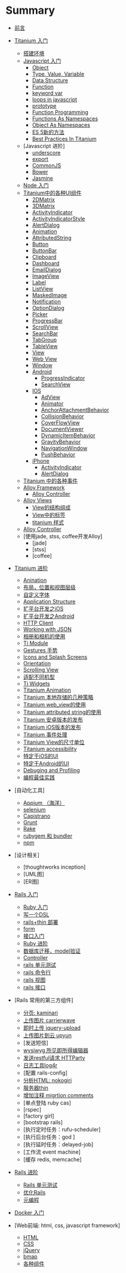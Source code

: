 # Summary

* [前言](preface.md)
* [Titanium 入门](part1_ti_premier.md)
  * [搭建环境](part1_ti_premier/setup_titanium.md)
  * [Javascript 入门](part1_ti_premier/javascript_premier.md)
    * [Object](part1_ti_premier/javascript_premier/js_object.md)
    * [Type, Value, Variable](part1_ti_premier/javascript_premier/type_value_variable.md)
    * [Data Structure](part1_ti_premier/javascript_premier/js_data_structs.md)
    * [Function](part1_ti_premier/javascript_premier/function.md)
    * [keyword var](part1_ti_premier/javascript_premier/keyword_var.md)
    * [loops in javascript](part1_ti_premier/javascript_premier/loops.md)
    * [prototype](part1_ti_premier/javascript_premier/prototype.md)
    * [Function Programming](part1_ti_premier/javascript_premier/functional_programming.md)
    * [Functions As Namespaces](part1_ti_premier/javascript_premier/functions_as_namespaces.md)
    * [Object As Namespaces](part1_ti_premier/javascript_premier/object_as_namespace.md)
    * [ES 5新的方法](part1_ti_premier/javascript_premier/es5_array_methods.md)
    * [Best Practices In Titanium](part1_ti_premier/javascript_premier/best_practices_in_titanium.md)
  * [Javascript 进阶]
    * [underscore](part1_ti_premier/js_framework_underscore.md)
    * [export](part1_ti_premier/js_framework_requirejs.md)
    * [CommonJS](part1_ti_premier/js_framework_commonjs.md)
    * [Bower](part1_ti_premier/js_framework_bower.md)
    * [Jasmine](part1_ti_premier/js_framework_jasmine.md)
  * [Node 入门](part1_ti_premier/node_premier.md)
  * [Titanium中的各种UI组件](part1_ti_premier/titanium_ui.md)
    * [2DMatrix](part1_ti_premier/titanium_ui/2DMatrix.md)
    * [3DMatrix](part1_ti_premier/titanium_ui/3DMatrix.md)
    * [ActivityIndicator](part1_ti_premier/titanium_ui/activity_indicator.md)
    * [ActivityIndicatorStyle](part1_ti_premier/titanium_ui/activity_indicator_style.md)
    * [AlertDialog](part1_ti_premier/titanium_ui/alert_dialog.md)
    * [Animation](part1_ti_premier/titanium_ui/animation.md)
    * [AttributedString](part1_ti_premier/titanium_ui/attributed_string.md)
    * [Button](part1_ti_premier/titanium_ui/button.md)
    * [ButtonBar](part1_ti_premier/titanium_ui/button_bar.md)
    * [Clipboard](part1_ti_premier/titanium_ui/clipboard.md)
    * [Dashboard](part1_ti_premier/titanium_ui/dashboard.md)
    * [EmailDialog](part1_ti_premier/titanium_ui/email_dialog.md)
    * [ImageView](part1_ti_premier/titanium_ui/image_view.md)
    * [Label](part1_ti_premier/titanium_ui/label.md)
    * [ListView](part1_ti_premier/titanium_ui/listview.md)
    * [MaskedImage](part1_ti_premier/titanium_ui/masked_image.md)
    * [Notification](part1_ti_premier/titanium_ui/notification.md)
    * [OptionDialog](part1_ti_premier/titanium_ui/option_dialog.md)
    * [Picker](part1_ti_premier/titanium_ui/picker.md)
    * [ProgressBar](part1_ti_premier/titanium_ui/progress_bar.md)
    * [ScrollView](part1_ti_premier/titanium_ui/scroll_view.md)
    * [SearchBar](part1_ti_premier/titanium_ui/search_bar.md)
    * [TabGroup](part1_ti_premier/titanium_ui/tab_group.md)
    * [TableView](part1_ti_premier/titanium_ui/table_view.md)
    * [View](part1_ti_premier/titanium_ui/view.md)
    * [Web View](part1_ti_premier/titanium_ui/web_view.md)
    * [Window](part1_ti_premier/titanium_ui/window.md)
    * [Android](part1_ti_premier/titanium_ui/android.md)
      * [ProgressIndicator](part1_ti_premier/titanium_ui/android/progress_indicator.md)
      * [SearchView](part1_ti_premier/titanium_ui/android/search_view.md)
    * [IOS](part1_ti_premier/titanium_ui/ios.md)
      * [AdView](part1_ti_premier/titanium_ui/ios/ad_view.md)
      * [Animator](part1_ti_premier/titanium_ui/ios/animator.md)
      * [AnchorAttachmentBehavior](part1_ti_premier/titanium_ui/ios/anchor_attachment_behavior.md)
      * [CollisionBehavior](part1_ti_premier/titanium_ui/ios/collision_behavior.md)
      * [CoverFlowView](part1_ti_premier/titanium_ui/ios/cover_flow_view.md)
      * [DocumentViewer](part1_ti_premier/titanium_ui/ios/document_viewer.md)
      * [DynamicItemBehavior](part1_ti_premier/titanium_ui/ios/dynamic_item_behavior.md)
      * [GravityBehavior](part1_ti_premier/titanium_ui/ios/gravity_behavior.md)
      * [NavigationWindow](part1_ti_premier/titanium_ui/ios/navigation_window.md)
      * [PushBehavior](part1_ti_premier/titanium_ui/ios/push_behavior.md)
    * [iPhone](part1_ti_premier/titanium_ui/titanium_ui_iphone.md)
      * [ActivityIndicator](part1_ti_premier/titanium_ui/iphone/activity_indicator.md)
      * [AlertDialog](part1_ti_premier/titanium_ui/iphone/alert_dialog.md)
  * [Titanium 中的各种事件](part1_ti_premier/events_in_Titanium.md)
  * [Alloy Framework](part1_ti_premier/alloy_framework_premier/alloy_framework.md)
    * [Alloy Controller](part1_ti_premier/alloy_framework_premier/alloy_controller.md)
  * [Alloy Views](part1_ti_premier/alloy_view_overview.md)
    * [View的结构组成](part1_ti_premier/alloy_views/views_construction.md)
    * [View中的标签](part1_ti_premier/alloy_views/xml_elements.md)
    * [titanium 样式](part1_ti_premier/alloy_views/titanium_style_sheets.md)
  * [Alloy Controller](part1_ti_premier/alloy_controller.md)
  * [使用jade, stss, coffee开发Alloy]
    * [jade]
    * [stss]
    * [coffee]

* [Titanium 进阶](part2_ti_advanced.md)
  * [Anination](part2_ti_advanced/animation.md)
  * [布局，位置和视图层级](part2_ti_advanced/layouts_positioning_and_the_view_hierarchy.md)
  * [自定义字体](part2_ti_advanced/custom_font.md)
  * [Application Structure](part2_ti_advanced/application_structure.md)
  * [扩平台开发之iOS](part2_ti_advanced/cross_platform_dev_ios.md)
  * [扩平台开发之Android](part2_ti_advanced/cross_platform_dev_android.md)
  * [HTTP Client](part2_ti_advanced/http_client.md)
  * [Working with JSON](part2_ti_advanced/working_with_json.md)
  * [相册和相机的使用](part2_ti_advanced/photogaller_and_camera.md)
  * [Ti Module](part2_ti_advanced/ti_module.md)
  * [Gestures 手势](part2_ti_advanced/gestures.md)
  * [Icons and Splash Screens](part2_ti_advanced/icons_and_splash_screens.md)
  * [Orientation](part2_ti_advanced/orientation.md)
  * [Scrolling View](part2_ti_advanced/scrolling_view.md)
  * [适配不同机型](part2_ti_advanced/device_adapter.md)
  * [Ti Widgets](part2_ti_advanced/alloy_widgets.md)
  * [Titanium Animation](part2_ti_advanced/Titanium_Animation.md)
  * [Titanium  本地存储的几种策略](part2_ti_advanced/Local_Storage.md)
  * [Titanium web_view的使用](part2_ti_advanced/web_view.md)
  * [Titanium attributed string的使用](part2_ti_advanced/attributed_string.md)
  * [Titanium 安卓版本的发布](part2_ti_advanced/android_release.md)
  * [Titanium iOS版本的发布](part2_ti_advanced/iOS_release.md)
  * [Titanium 事件处理](part2_ti_advanced/event_handling.md)
  * [Titanium View的尺寸单位](part2_ti_advanced/view_unit.md)
  * [Titanium accessibility](part2_ti_advanced/accessibility.md)
  * [特定于iOS的UI](part2_ti_advanced/ios_specific_ui.md)
  * [特定于Android的UI](part2_ti_advanced/android_specific_ui.md)
  * [Debuging and Profiling](part2_ti_advanced/debuging_and_profiling.md)
  * [编程最佳实践](part2_ti_advanced/titanium_best_practises.md)

* [自动化工具]
  * [Appium （海洋）](automation_tools/appium.md)
  * [selenium](automation_tools/selenium.md)
  * [Capistrano](automation_tools/capistrano.md)
  * [Grunt](automation_tools/grunt.md)
  * [Rake](automation_tools/rake.md)
  * [rubygem 和 bundler](automation_tools/gem_and_bundler.md)
  * [npm](automation_tools/npm.md)
* [设计相关]
  * [thoughtworks inception]
  * [UML图]
  * [ER图]
* [Rails 入门](part3_rails_premier.md)
  * [Ruby 入门](part3_rails_premier/ruby_premier.md)
  * [写一个DSL](part3_rails_premier/dsl.md)
  * [rails+thin 部署](part3_rails_premier/rails_thin_deploy.md)
  * [form](part3_rails_premier/form_object.md)
  * [接口入门](part3_rails_premier/rails_interface.md)
  * [Ruby 进阶 ](part3_rails_premier/ruby_advanced.md)
  * [数据库迁移，model验证](part3_rails_premier/rails_database.md)
  * [Controller](part3_rails_premier/rails_controller.md)
  * [rails 单元测试](part3_rails_premier/rails_unit_test.md)
  * [rails 命令行](part3_rails_premier/rails_command_line.md)
  * [rails 视图](part3_rails_premier/rails_view.md)
  * [rails 接口](part3_rails_premier/interface_document.md)

* [Rails 常用的第三方组件]
  * [分页: kaminari](web_components/kaminari.md)
  * [上传图片 carrierwave](web_components/carrierwave.md)
  * [即时上传 jquery-upload]()
  * [上传图片到云 upyun](web_components/upyun.md)
  * [发送短信]
  * [wysiwyg 所见即所得编辑器](web_components/wysiwyg_ckeditor.md)
  * [发送restful请求  HTTParty](web_components/httparty.md)
  * [日志工具log4r](web_components/log4r.md)
  * [配置 rails-config]
  * [分析HTML: nokogiri](web_components/nokogiri.md)
  * [服务器thin](web_components/thin.md)
  * [增加注释 migrtion comments](web_components/migration_comments.md)
  * [单点登陆 ruby cas]
  * [rspec]
  * [factory girl]
  * [bootstrap rails]
  * [执行定时任务：rufu-scheduler]
  * [执行后台任务：god ]
  * [执行延时任务：delayed-job]
  * [工作流 event machine]
  * [缓存 redis, memcache]
* [Rails 进阶](part4_rails_advanced.md)
  * [Rails 单元测试](part4_rails_advanced/rails_unit_test.md)
  * [优化Rails](part4_rails_advanced/optimzation.md)
  * [元编程](part4_rails_advanced/metaprogramming.md)
* [Docker 入门](part5_docker_premier.md)
* [Web前端: html, css, javascript framework]
  * [HTML](web_front_end/html.md)
  * [CSS](web_front_end/css.md)
  * [jQuery](web_front_end/jquery.md)
  * [bmap](web_front_end/bmap.md)
  * [各种组件](web_front_end/js_components.md)
